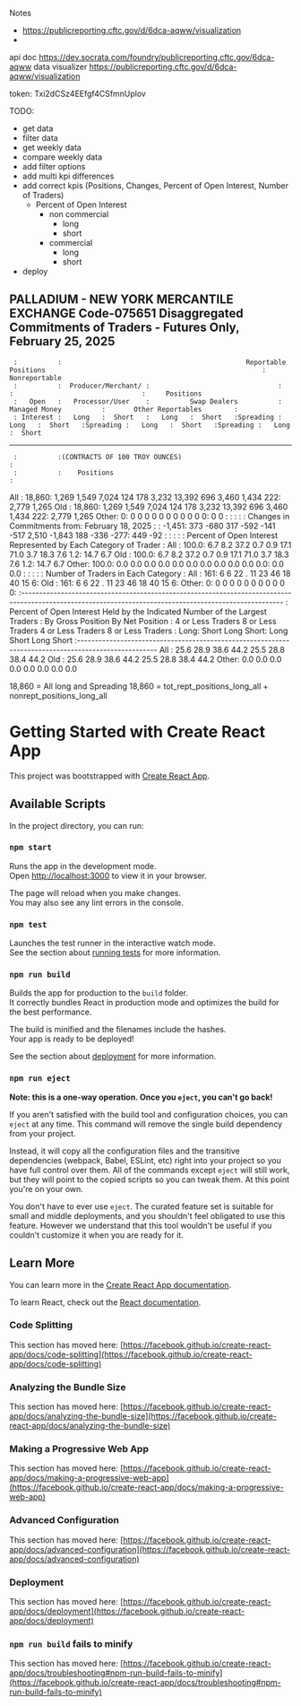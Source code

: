 Notes
- https://publicreporting.cftc.gov/d/6dca-aqww/visualization
- 

api doc
https://dev.socrata.com/foundry/publicreporting.cftc.gov/6dca-aqww
data visualizer
https://publicreporting.cftc.gov/d/6dca-aqww/visualization


token: Txi2dCSz4EEfgf4CSfmnUplov

TODO:
- get data
- filter data
- get weekly data
- compare weekly data
- add filter options
- add multi kpi differences 
- add correct kpis (Positions, Changes, Percent of Open Interest, Number of Traders)
    - Percent of Open Interest
        - non commercial
            - long
            - short
        - commercial 
            - long
            - short
- deploy

PALLADIUM - NEW YORK MERCANTILE EXCHANGE                                                                                                         Code-075651
Disaggregated Commitments of Traders - Futures Only, February 25, 2025                                                                                       
-------------------------------------------------------------------------------------------------------------------------------------------------------------
     :          :                                              Reportable Positions                                                      :   Nonreportable
     :          :  Producer/Merchant/ :                                :                                :                                :     Positions
     :   Open   :   Processor/User    :          Swap Dealers          :         Managed Money          :       Other Reportables        :
     : Interest :   Long   :  Short   :   Long   :  Short   :Spreading :   Long   :  Short   :Spreading :   Long   :  Short   :Spreading :   Long  :  Short
-------------------------------------------------------------------------------------------------------------------------------------------------------------
     :          :(CONTRACTS OF 100 TROY OUNCES)                                                                                          :
     :          :    Positions                                                                                                           :
All  :    18,860:     1,269      1,549      7,024        124        178      3,232     13,392        696      3,460      1,434        222:    2,779     1,265
Old  :    18,860:     1,269      1,549      7,024        124        178      3,232     13,392        696      3,460      1,434        222:    2,779     1,265
Other:         0:         0          0          0          0          0          0          0          0          0          0          0:        0         0
     :          :                                                                                                                        :
     :          :    Changes in Commitments from:       February 18, 2025                                                                :
     :    -1,451:       373       -680        317       -592       -141       -517      2,510     -1,843        188       -336       -277:      449       -92
     :          :                                                                                                                        :
     :          :    Percent of Open Interest Represented by Each Category of Trader                                                     :
All  :     100.0:       6.7        8.2       37.2        0.7        0.9       17.1       71.0        3.7       18.3        7.6        1.2:     14.7       6.7
Old  :     100.0:       6.7        8.2       37.2        0.7        0.9       17.1       71.0        3.7       18.3        7.6        1.2:     14.7       6.7
Other:     100.0:       0.0        0.0        0.0        0.0        0.0        0.0        0.0        0.0        0.0        0.0        0.0:      0.0       0.0
     :          :                                                                                                                        :
     :          :    Number of Traders in Each Category                                                                                  :
All  :       161:         6          6         22          .         11         23         46         18         40         15          6:
Old  :       161:         6          6         22          .         11         23         46         18         40         15          6:
Other:         0:         0          0          0          0          0          0          0          0          0          0          0:
     :-------------------------------------------------------------------------------------------------------------------------------------------------------
     :             Percent of Open Interest Held by the Indicated Number of the Largest Traders
     :                          By Gross Position                       By Net Position
     :               4 or Less Traders     8 or Less Traders     4 or Less Traders     8 or Less Traders
     :                 Long:     Short       Long      Short:      Long      Short       Long      Short
     :----------------------------------------------------------------------------------------------------
All  :                 25.6       28.9       38.6       44.2       25.5       28.8       38.4       44.2
Old  :                 25.6       28.9       38.6       44.2       25.5       28.8       38.4       44.2
Other:                  0.0        0.0        0.0        0.0        0.0        0.0        0.0        0.0

18,860 = All long and Spreading 
18,860 = tot_rept_positions_long_all +  nonrept_positions_long_all



# Getting Started with Create React App

This project was bootstrapped with [Create React App](https://github.com/facebook/create-react-app).

## Available Scripts

In the project directory, you can run:

### `npm start`

Runs the app in the development mode.\
Open [http://localhost:3000](http://localhost:3000) to view it in your browser.

The page will reload when you make changes.\
You may also see any lint errors in the console.

### `npm test`

Launches the test runner in the interactive watch mode.\
See the section about [running tests](https://facebook.github.io/create-react-app/docs/running-tests) for more information.

### `npm run build`

Builds the app for production to the `build` folder.\
It correctly bundles React in production mode and optimizes the build for the best performance.

The build is minified and the filenames include the hashes.\
Your app is ready to be deployed!

See the section about [deployment](https://facebook.github.io/create-react-app/docs/deployment) for more information.

### `npm run eject`

**Note: this is a one-way operation. Once you `eject`, you can't go back!**

If you aren't satisfied with the build tool and configuration choices, you can `eject` at any time. This command will remove the single build dependency from your project.

Instead, it will copy all the configuration files and the transitive dependencies (webpack, Babel, ESLint, etc) right into your project so you have full control over them. All of the commands except `eject` will still work, but they will point to the copied scripts so you can tweak them. At this point you're on your own.

You don't have to ever use `eject`. The curated feature set is suitable for small and middle deployments, and you shouldn't feel obligated to use this feature. However we understand that this tool wouldn't be useful if you couldn't customize it when you are ready for it.

## Learn More

You can learn more in the [Create React App documentation](https://facebook.github.io/create-react-app/docs/getting-started).

To learn React, check out the [React documentation](https://reactjs.org/).

### Code Splitting

This section has moved here: [https://facebook.github.io/create-react-app/docs/code-splitting](https://facebook.github.io/create-react-app/docs/code-splitting)

### Analyzing the Bundle Size

This section has moved here: [https://facebook.github.io/create-react-app/docs/analyzing-the-bundle-size](https://facebook.github.io/create-react-app/docs/analyzing-the-bundle-size)

### Making a Progressive Web App

This section has moved here: [https://facebook.github.io/create-react-app/docs/making-a-progressive-web-app](https://facebook.github.io/create-react-app/docs/making-a-progressive-web-app)

### Advanced Configuration

This section has moved here: [https://facebook.github.io/create-react-app/docs/advanced-configuration](https://facebook.github.io/create-react-app/docs/advanced-configuration)

### Deployment

This section has moved here: [https://facebook.github.io/create-react-app/docs/deployment](https://facebook.github.io/create-react-app/docs/deployment)

### `npm run build` fails to minify

This section has moved here: [https://facebook.github.io/create-react-app/docs/troubleshooting#npm-run-build-fails-to-minify](https://facebook.github.io/create-react-app/docs/troubleshooting#npm-run-build-fails-to-minify)
